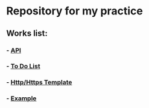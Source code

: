 # Repository for my practice
## Works list:
### - [API](https://github.com/AndrUsM/NodeJsPractice/tree/master/userAuthApi)
### - [To Do List](https://github.com/AndrUsM/NodeJsPractice/tree/master/ToDoList-nodeJs)
### - [Http/Https Template](https://github.com/AndrUsM/NodeJsPractice/tree/master/PureNodeJsTemplate)
### - [Example](https://github.com/AndrUsM/NodeJsPractice/tree/master/Example)
